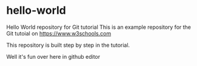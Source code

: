 # hello-world
Hello World repository for Git tutorial
This is an example repository for the Git tutoial on https://www.w3schools.com

This repository is built step by step in the tutorial.

Well it's fun over here in github editor 
